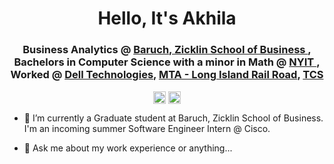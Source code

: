 <h1 align="center">Hello, It's Akhila </h1>

<h3 align="center"> Business Analytics @ 
	<a href=https://zicklin.baruch.cuny.edu/ target="blank"> Baruch, Zicklin School of Business 
	</a>, Bachelors in Computer Science with a minor in Math @ <a href=https://www.nyit.edu/ target="blank"> NYIT 
	</a>, Worked @ 
	<a href=https://www.delltechnologies.com/en-us/index.htm target="blank">Dell Technologies</a>, 
	<a href=https://www.mta.info/lirr target="blank">MTA - Long Island Rail Road</a>, 
	<a href=https://www.tcs.com/ target="blank">TCS</a>
</h3>

<p align="center">
<a href=mailto:a,pamukuntla@gmail.com target="blank"><img align="center" src=https://cdn.jsdelivr.net/npm/simple-icons@3.0.1/icons/gmail.svg alt="mailshivani" height="20" width="20" /></a>
<a href=https://www.linkedin.com/in/akhila-pamukuntla/ target="blank"><img align="center" src=https://cdn.jsdelivr.net/npm/simple-icons@3.0.1/icons/linkedin.svg alt="akhilalinkedin" height="20" width="20" /></a>

</p>
<p>
  
- 👷‍ I’m currently a Graduate student at Baruch, Zicklin School of Business. I'm an incoming summer Software Engineer Intern @ Cisco.

- 💬 Ask me about my work experience or anything...

</p>